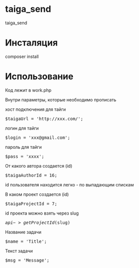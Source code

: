 # taiga_send
taiga_send

# Инсталяция
composer install

# Использование
Код лежит в work.php

Внутри параметры, которые необходимо прописать

хост подключения для тайги
<pre>$taigaUrl = 'http://xxx.com/'; </pre>

логин для тайги
<pre>$login = 'xxx@gmail.com'; </pre>

пароль для тайги
<pre>$pass = 'xxxx'; </pre>

От какого автора создается (id)
<pre>$taigaAuthorId = 16;  </pre>
id пользователя находится легко - по выпадающим спискам

В каком проект создается (id) 
<pre>$taigaProjectId = 7; </pre>
id проекта можно взять через slug <pre>$api->getProjectId($slug)</pre>

Название задачи
<pre>$name = 'Title'; </pre>
Текст задачи
<pre>$msg = 'Message'; </pre>
